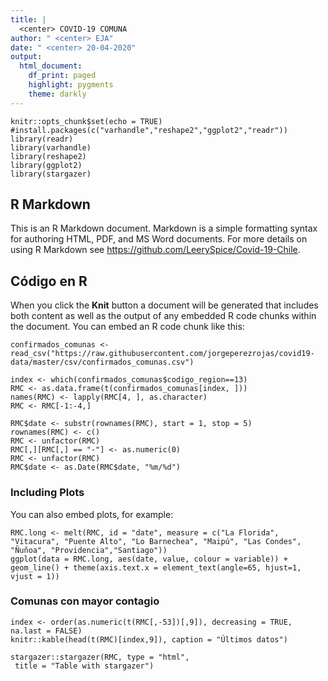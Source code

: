 ```yaml
---
title: | 
  <center> COVID-19 COMUNA
author: " <center> EJA"
date: " <center> 20-04-2020"
output:
  html_document:
    df_print: paged
    highlight: pygments
    theme: darkly
---
```


```{r setup, include=FALSE}
knitr::opts_chunk$set(echo = TRUE)
#install.packages(c("varhandle","reshape2","ggplot2","readr"))
library(readr)
library(varhandle)
library(reshape2)
library(ggplot2)
library(stargazer)
```

## R Markdown

This is an R Markdown document. Markdown is a simple formatting syntax for authoring HTML, PDF, and MS Word documents. For more details on using R Markdown see <https://github.com/LeerySpice/Covid-19-Chile>.

## Código en R

When you click the **Knit** button a document will be generated that includes both content as well as the output of any embedded R code chunks within the document. You can embed an R code chunk like this:

```{r, message=FALSE}
confirmados_comunas <- read_csv("https://raw.githubusercontent.com/jorgeperezrojas/covid19-data/master/csv/confirmados_comunas.csv")

index <- which(confirmados_comunas$codigo_region==13)
RMC <- as.data.frame(t(confirmados_comunas[index, ]))
names(RMC) <- lapply(RMC[4, ], as.character)
RMC <- RMC[-1:-4,]

RMC$date <- substr(rownames(RMC), start = 1, stop = 5)
rownames(RMC) <- c()
RMC <- unfactor(RMC)
RMC[,][RMC[,] == "-"] <- as.numeric(0)
RMC <- unfactor(RMC)
RMC$date <- as.Date(RMC$date, "%m/%d")

```

### Including Plots

You can also embed plots, for example:

```{r}
RMC.long <- melt(RMC, id = "date", measure = c("La Florida", "Vitacura", "Puente Alto", "Lo Barnechea", "Maipú", "Las Condes", "Ñuñoa", "Providencia","Santiago"))
ggplot(data = RMC.long, aes(date, value, colour = variable)) +  geom_line() + theme(axis.text.x = element_text(angle=65, hjust=1, vjust = 1)) 
```


### Comunas con mayor contagio

```{r echo=TRUE, results = "asis"}
index <- order(as.numeric(t(RMC[,-53])[,9]), decreasing = TRUE, na.last = FALSE)
knitr::kable(head(t(RMC)[index,9]), caption = "Últimos datos")
```

```{r results = "asis"}
stargazer::stargazer(RMC, type = "html",
 title = "Table with stargazer")
```


